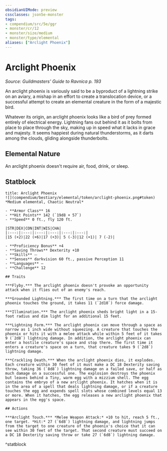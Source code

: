 ```yaml
---
obsidianUIMode: preview
cssclasses: json5e-monster
tags:
- compendium/src/5e/ggr
- monster/cr/12
- monster/size/medium
- monster/type/elemental
aliases: ["Arclight Phoenix"]
---
```

# Arclight Phoenix
*Source: Guildmasters' Guide to Ravnica p. 193*  

An arclight phoenix is variously said to be a byproduct of a lightning strike on an aviary, a mishap in an effort to create a translocation device, or a successful attempt to create an elemental creature in the form of a majestic bird.

Whatever its origin, an arclight phoenix looks like a bird of prey formed entirely of electrical energy. Lightning fans out behind it as it bolts from place to place through the sky, making up in speed what it lacks in grace and majesty. It seems happiest during natural thunderstorms, as it darts among the clouds, gliding alongside thunderbolts.

## Elemental Nature

An arclight phoenix doesn't require air, food, drink, or sleep.

## Statblock

```ad-statblock
title: Arclight Phoenix
![](compendium/bestiary/elemental/token/arclight-phoenix.png#token)
*Medium elemental, Chaotic Neutral*

- **Armor Class** 16 
- **Hit Points** 142 (`19d8 + 57`)
- **Speed** 0 ft., fly 120 ft.

|STR|DEX|CON|INT|WIS|CHA|
|:---:|:---:|:---:|:---:|:---:|:---:|
|15 (+2)|22 (+6)|17 (+3)| 5 (-3)|12 (+1)| 7 (-2)|

- **Proficiency Bonus** +4
- **Saving Throws** Dexterity +10
- **Skills** ⏤
- **Senses** darkvision 60 ft., passive Perception 11
- **Languages** —
- **Challenge** 12

## Traits

***Flyby.*** The arclight phoenix doesn't provoke an opportunity attack when it flies out of an enemy's reach.

***Grounded Lightning.*** The first time on a turn that the arclight phoenix touches the ground, it takes 11 (`2d10`) force damage.

***Illumination.*** The arclight phoenix sheds bright light in a 15-foot radius and dim light for an additional 15 feet.

***Lightning Form.*** The arclight phoenix can move through a space as narrow as 1 inch wide without squeezing. A creature that touches the phoenix or hits it with a melee attack while within 5 feet of it takes 9 (`2d8`) lightning damage. In addition, the arclight phoenix can enter a hostile creature's space and stop there. The first time it enters a creature's space on a turn, that creature takes 9 (`2d8`) lightning damage.

***Crackling Death.*** When the arclight phoenix dies, it explodes. Each creature within 30 feet of it must make a DC 18 Dexterity saving throw, taking 36 (`8d8`) lightning damage on a failed save, or half as much damage on a successful one. The explosion destroys the phoenix but leaves behind a Tiny, warm egg with a mizzium shell. The egg contains the embryo of a new arclight phoenix. It hatches when it is in the area of a spell that deals lightning damage, or if a creature touches the egg and expends spell slots whose combined levels equal 13 or more. When it hatches, the egg releases a new arclight phoenix that appears in the egg's space.

## Actions

***Arclight Touch.*** *Melee Weapon Attack:* +10 to hit, reach 5 ft., one target. *Hit:* 27 (`6d8`) lightning damage, and lightning jumps from the target to one creature of the phoenix's choice that it can see within 30 feet of the target. That second creature must succeed on a DC 18 Dexterity saving throw or take 27 (`6d8`) lightning damage.
```
^statblock
